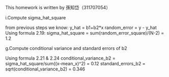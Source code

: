 This homework is written by 孫知岱（311707054）

i.Compute sigma_hat_square

from previous steps we know:
y_hat = b1+b2*x
random_error = y - y_hat
Using formula 2.19:
sigma_hat_square = sum(random_error_square)/(N-2) = 1.2

g.Compute conditional variance and standard errors of b2

Using formula 2.21 & 2.24
conditional_variance_b2 = sigma_hat_square/sum((x-mean_x)^2) = 0.12
standard_errors_b2 = sqrt(conditional_variance_b2) = 0.346
